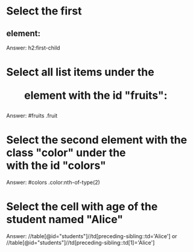 # Select the first <h2> element:
Answer: h2:first-child

# Select all list items under the <ul> element with the id "fruits":
Answer: #fruits .fruit

# Select the second <span> element with the class "color" under the <div> with the id "colors"
Answer: #colors .color:nth-of-type(2)

# Select the cell with age of the student named "Alice"
Answer: //table[@id="students"]//td[preceding-sibling::td='Alice']
        or     
        //table[@id="students"]//td[preceding-sibling::td[1]='Alice']